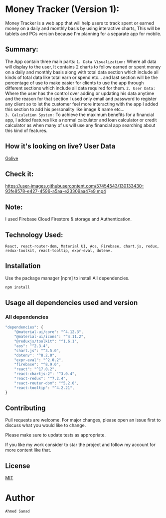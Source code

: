 # Money Tracker (Version 1):

Money Tracker is a web app that will help users to track spent or earned money on a daily and monthly basis by using interactive charts, This will be tablets and PCs version because I'm planning for a separate app for mobile.


## Summary:

The App contain three main parts:
    `1. Data Visualization:`
        Where all data will display to the user, It contains 2 charts to follow earned or spent money on a daily and monthly basis along with total data section which include all kinds of total data like total earn or spend etc... and last section will be the percentage of use to make easier for clients to use the app through different sections which include all data required for them.
    `2. User Data:`
        Where the user has the control over adding or updating his data anytime and the reason for that section I used only email and password to register any client so to let the customer feel more interacting with the app I added this section to add his personality like image & name etc...   
    `3. Calculation System:`
        To achieve the maximum benefits for a financial app, I added features like a normal calculator and loan calculator or credit calculator as when many of us will use any financial app searching about this kind of features. 


## How it's looking on live? User Data

[Golive](https://control-your-money-spend.web.app/)


## Check it:



https://user-images.githubusercontent.com/57454543/130133430-93fe8578-e427-4596-a5aa-e23309aa47e9.mp4



## Note:

I used Firebase Cloud Firestore & storage and Authentication.


## Technology Used:

`React,
react-router-dom,
Material UI,
Aos,
Firebase,
chart.js,
redux,
redux-toolkit,
react-tooltip,
expr-eval,
dotenv.`


## Installation

Use the package manager [npm] to install All dependencies.

```bash
npm install
```


## Usage all dependencies used and version

### All dependencies
 
```javascript
"dependencies": {
    "@material-ui/core": "^4.12.3",
    "@material-ui/icons": "^4.11.2",
    "@reduxjs/toolkit": "^1.6.1",
    "aos": "^2.3.4",
    "chart.js": "^3.5.0",
    "dotenv": "^8.2.0",
    "expr-eval": "^2.0.2",
    "firebase": "^8.9.0",
    "react": "^17.0.2",
    "react-chartjs-2": "^3.0.4",
    "react-redux": "^7.2.4",
    "react-router-dom": "^5.2.0",
    "react-tooltip": "^4.2.21",
}
```

## Contributing

Pull requests are welcome. For major changes, please open an issue first to discuss what you would like to change.

Please make sure to update tests as appropriate.

If you like my work consider to star the project and follow my account for more content like that.

## License
[MIT](https://choosealicense.com/licenses/mit/)

# Author
`Ahmed Sanad`
